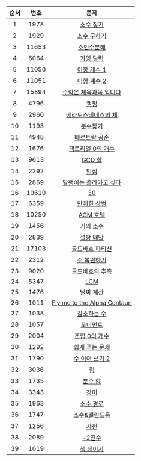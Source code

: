 | 순서 | 번호 | 문제 |
| :--: | :--: | :--: |
| 1 | 1978 | [소수 찾기](https://www.acmicpc.net/problem/1978) |
| 2 | 1929 | [소수 구하기](https://www.acmicpc.net/problem/1929) |
| 3 | 11653 | [소인수분해](https://www.acmicpc.net/problem/11653) |
| 4 | 6064 | [카잉 달력](https://www.acmicpc.net/problem/6064) |
| 5 | 11050 | [이항 계수 1](https://www.acmicpc.net/problem/11050) |
| 6 | 11051 | [이항 계수 2](https://www.acmicpc.net/problem/11051) |
| 7 | 15894 | [수학은 체육과목 입니다](https://www.acmicpc.net/problem/15894) |
| 8 | 4796 | [캠핑](https://www.acmicpc.net/problem/4796) |
| 9 | 2960 | [에라토스테네스의 체](https://www.acmicpc.net/problem/2960) |
| 10 | 1193 | [분수찾기](https://www.acmicpc.net/problem/1193) |
| 11 | 4948 | [베르트랑 공준](https://www.acmicpc.net/problem/4948) |
| 12 | 1676 | [팩토리얼 0의 개수](https://www.acmicpc.net/problem/1676) |
| 13 | 9613 | [GCD 합](https://www.acmicpc.net/problem/9613) |
| 14 | 2292 | [벌집](https://www.acmicpc.net/problem/2292) |
| 15 | 2869 | [달팽이는 올라가고 싶다](https://www.acmicpc.net/problem/2869) |
| 16 | 10610 | [30](https://www.acmicpc.net/problem/10610) |
| 17 | 6359 | [만취한 상범](https://www.acmicpc.net/problem/6359) |
| 18 | 10250 | [ACM 호텔](https://www.acmicpc.net/problem/10250) |
| 19 | 1456 | [거의 소수](https://www.acmicpc.net/problem/1456) |
| 20 | 2839 | [설탕 배달](https://www.acmicpc.net/problem/2839) |
| 21 | 17103 | [골드바흐 파티션](https://www.acmicpc.net/problem/17103) |
| 22 | 2312 | [수 복원하기](https://www.acmicpc.net/problem/2312) |
| 23 | 9020 | [골드바흐의 추측](https://www.acmicpc.net/problem/9020) |
| 24 | 5347 | [LCM](https://www.acmicpc.net/problem/5347) |
| 25 | 1476 | [날짜 계산](https://www.acmicpc.net/problem/1476) |
| 26 | 1011 | [Fly me to the Alpha Centauri](https://www.acmicpc.net/problem/1011) |
| 27 | 1038 | [감소하는 수](https://www.acmicpc.net/problem/1038) |
| 28 | 1057 | [토너먼트](https://www.acmicpc.net/problem/1057) |
| 29 | 2004 | [조합 0의 개수](https://www.acmicpc.net/problem/2004) |
| 30 | 1292 | [쉽게 푸는 문제](https://www.acmicpc.net/problem/1292) |
| 31 | 1790 | [수 이어 쓰기 2](https://www.acmicpc.net/problem/1790) |
| 32 | 3036 | [링](https://www.acmicpc.net/problem/3036) |
| 33 | 1735 | [분수 합](https://www.acmicpc.net/problem/1735) |
| 34 | 3343 | [장미](https://www.acmicpc.net/problem/3343) |
| 35 | 1963 | [소수 경로](https://www.acmicpc.net/problem/1963) |
| 36 | 1747 | [소수&amp;팰린드롬](https://www.acmicpc.net/problem/1747) |
| 37 | 1256 | [사전](https://www.acmicpc.net/problem/1256) |
| 38 | 2089 | [-2진수](https://www.acmicpc.net/problem/2089) |
| 39 | 1019 | [책 페이지](https://www.acmicpc.net/problem/1019) |